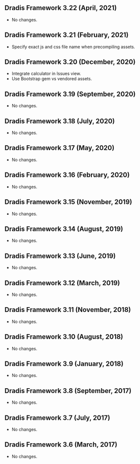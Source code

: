 ## Dradis Framework 3.22 (April, 2021) ##

*   No changes.

## Dradis Framework 3.21 (February, 2021) ##

*   Specify exact js and css file name when precompiling assets.

## Dradis Framework 3.20 (December, 2020) ##

*   Integrate calculator in Issues view.
*   Use Bootstrap gem vs vendored assets.

## Dradis Framework 3.19 (September, 2020) ##

*   No changes.

## Dradis Framework 3.18 (July, 2020) ##

*   No changes.

## Dradis Framework 3.17 (May, 2020) ##

*   No changes.

## Dradis Framework 3.16 (February, 2020) ##

*   No changes.

## Dradis Framework 3.15 (November, 2019) ##

*   No changes.

## Dradis Framework 3.14 (August, 2019) ##

*   No changes.

## Dradis Framework 3.13 (June, 2019) ##

*   No changes.

## Dradis Framework 3.12 (March, 2019) ##

*   No changes.

## Dradis Framework 3.11 (November, 2018) ##

*   No changes.

## Dradis Framework 3.10 (August, 2018) ##

*   No changes.

## Dradis Framework 3.9 (January, 2018) ##

*   No changes.

## Dradis Framework 3.8 (September, 2017) ##

*   No changes.

## Dradis Framework 3.7 (July, 2017) ##

*   No changes.

## Dradis Framework 3.6 (March, 2017) ##

*   No changes.
